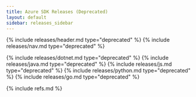 ```yaml
---
title: Azure SDK Releases (Deprecated)
layout: default
sidebar: releases_sidebar
---
```

{% include releases/header.md type="deprecated" %}
{% include releases/nav.md type="deprecated" %}

{% include releases/dotnet.md type="deprecated" %}
{% include releases/java.md type="deprecated" %}
{% include releases/js.md type="deprecated" %}
{% include releases/python.md type="deprecated" %}
{% include releases/go.md type="deprecated" %}

{% include refs.md %}